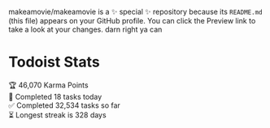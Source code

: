 makeamovie/makeamovie is a ✨ special ✨ repository because its `README.md` (this file) appears on your GitHub profile.
You can click the Preview link to take a look at your changes. darn right ya can

# Todoist Stats

<!-- TODO-IST:START -->
🏆  46,070 Karma Points           
🌸  Completed 18 tasks today           
✅  Completed 32,534 tasks so far           
⏳  Longest streak is 328 days
<!-- TODO-IST:END -->